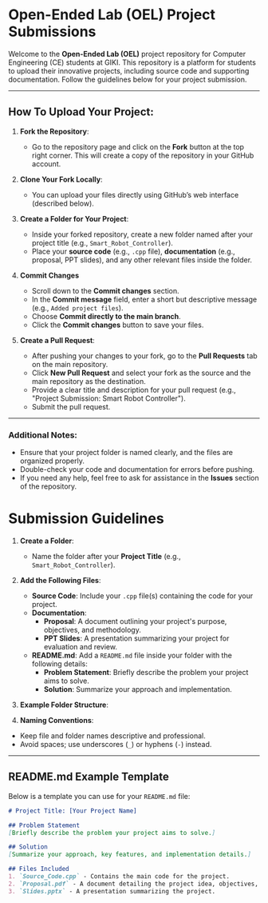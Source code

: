 # Open-Ended Lab (OEL) Project Submissions

Welcome to the **Open-Ended Lab (OEL)** project repository for Computer Engineering (CE) students at GIKI. This repository is a platform for students to upload their innovative projects, including source code and supporting documentation. Follow the guidelines below for your project submission.

---

## How To Upload Your Project:

1. **Fork the Repository**:
   - Go to the repository page and click on the **Fork** button at the top right corner. This will create a copy of the repository in your GitHub account.

2. **Clone Your Fork Locally**:
   - You can upload your files directly using GitHub’s web interface (described below).

3. **Create a Folder for Your Project**:
   - Inside your forked repository, create a new folder named after your project title (e.g., `Smart_Robot_Controller`).
   - Place your **source code** (e.g., `.cpp` file), **documentation** (e.g., proposal, PPT slides), and any other relevant files inside the folder.

4. **Commit Changes**
   - Scroll down to the **Commit changes** section.  
   - In the **Commit message** field, enter a short but descriptive message (e.g., `Added project files`).  
   - Choose **Commit directly to the main branch**.  
   - Click the **Commit changes** button to save your files.


6. **Create a Pull Request**:
   - After pushing your changes to your fork, go to the **Pull Requests** tab on the main repository.
   - Click **New Pull Request** and select your fork as the source and the main repository as the destination.
   - Provide a clear title and description for your pull request (e.g., "Project Submission: Smart Robot Controller").
   - Submit the pull request.

---

### Additional Notes:
- Ensure that your project folder is named clearly, and the files are organized properly.
- Double-check your code and documentation for errors before pushing.
- If you need any help, feel free to ask for assistance in the **Issues** section of the repository.

# Submission Guidelines

1. **Create a Folder**:
   - Name the folder after your **Project Title** (e.g., `Smart_Robot_Controller`).

2. **Add the Following Files**:
   - **Source Code**: Include your `.cpp` file(s) containing the code for your project.
   - **Documentation**:
     - **Proposal**: A document outlining your project's purpose, objectives, and methodology.
     - **PPT Slides**: A presentation summarizing your project for evaluation and review.
   - **README.md**: Add a `README.md` file inside your folder with the following details:
     - **Problem Statement**: Briefly describe the problem your project aims to solve.
     - **Solution**: Summarize your approach and implementation.

3. **Example Folder Structure**:

4. **Naming Conventions**:
- Keep file and folder names descriptive and professional.
- Avoid spaces; use underscores (`_`) or hyphens (`-`) instead.

---

## README.md Example Template

Below is a template you can use for your `README.md` file:

```markdown
# Project Title: [Your Project Name]

## Problem Statement
[Briefly describe the problem your project aims to solve.]

## Solution
[Summarize your approach, key features, and implementation details.]

## Files Included
1. `Source_Code.cpp` - Contains the main code for the project.
2. `Proposal.pdf` - A document detailing the project idea, objectives, and methodology.
3. `Slides.pptx` - A presentation summarizing the project.


